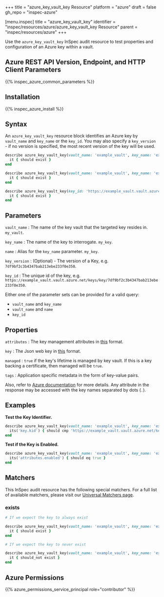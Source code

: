 +++
title = "azure_key_vault_key Resource"
platform = "azure"
draft = false
gh_repo = "inspec-azure"

[menu.inspec]
title = "azure_key_vault_key"
identifier = "inspec/resources/azure/azure_key_vault_key Resource"
parent = "inspec/resources/azure"
+++

Use the `azure_key_vault_key` InSpec audit resource to test properties and configuration of an Azure key within a vault.

## Azure REST API Version, Endpoint, and HTTP Client Parameters

{{% inspec_azure_common_parameters %}}

## Installation

{{% inspec_azure_install %}}

## Syntax

An `azure_key_vault_key` resource block identifies an Azure key by `vault_name` and `key_name` or the `key_id`.
You may also specify a `key_version` - if no version is specified, the most recent version of the key will be used.
```ruby
describe azure_key_vault_key(vault_name: 'example_vault', key_name: 'example_key') do
  it { should exist }
end
```
```ruby
describe azure_key_vault_key(vault_name: 'example_vault', key_name: 'example_key', key_version: '78deebed173b48e48f55abf87ed4cf71') do
  it { should exist }
end
```
```ruby
describe azure_key_vault_key(key_id: 'https://example_vault.vault.azure.net/keys/key/7df9bf2c3b4347bab213ebe233f0e350') do
  it { should exist }
end
```

## Parameters

`vault_name`
: The name of the key vault that the targeted key resides in. `my_vault`.

`key_name`
: The name of the key to interrogate. `my_key`.

`name`
: Alias for the `key_name` parameter. `my_key`.

`key_version`
: (Optional) - The version of a Key, e.g. `7df9bf2c3b4347bab213ebe233f0e350`.

`key_id`
: The unique id of the key, e.g. `https://example_vault.vault.azure.net/keys/key/7df9bf2c3b4347bab213ebe233f0e350`.

Either one of the parameter sets can be provided for a valid query:
- `vault_name` and `key_name`
- `vault_name` and `name`
- `key_id`

## Properties

`attributes`
: The key management attributes in [this](https://docs.microsoft.com/en-us/rest/api/keyvault/getkey/getkey#keyattributes) format.

`key`
: The Json web key in [this](https://docs.microsoft.com/en-us/rest/api/keyvault/getkey/getkey#jsonwebkey) format.

`managed`
: `true` if the key's lifetime is managed by key vault. If this is a key backing a certificate, then managed will be `true`.

`tags`
: Application specific metadata in the form of key-value pairs.

Also, refer to [Azure documentation](https://docs.microsoft.com/en-us/rest/api/keyvault/getkey/getkey#keybundle) for more details. 
Any attribute in the response may be accessed with the key names separated by dots (`.`).

## Examples

**Test the Key Identifier.**

```ruby
describe azure_key_vault_key(vault_name: 'example_vault', key_name: 'example_key', key_version: '7df9bf2c3b4347bab213ebe233f0e350') do
  its('key.kid') { should cmp 'https://example_vault.vault.azure.net/keys/key/7df9bf2c3b4347bab213ebe233f0e350' }
end
```
**Test if the Key is Enabled.**

```ruby
describe azure_key_vault_key(vault_name: 'example_vault', key_name: 'example_key') do
  its('attributes.enabled') { should eq true }
end
```

## Matchers

This InSpec audit resource has the following special matchers. For a full list of available matchers, please visit our [Universal Matchers page](https://docs.chef.io/inspec/matchers/).

### exists

```ruby
# If we expect the key to always exist

describe azure_key_vault_key(vault_name: 'example_vault', key_name: 'example_key') do
  it { should exist }
end

# If we expect the key to never exist

describe azure_key_vault_key(vault_name: 'example_vault', key_name: 'example_key') do
  it { should_not exist }
end
```

## Azure Permissions

{{% azure_permissions_service_principal role="contributor" %}}
